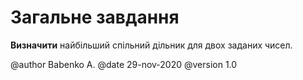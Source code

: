 ﻿# Загальне завдання

**Визначити** найбільший спільний дільник для двох заданих чисел.


@author Babenko A.
@date 29-nov-2020
@version 1.0